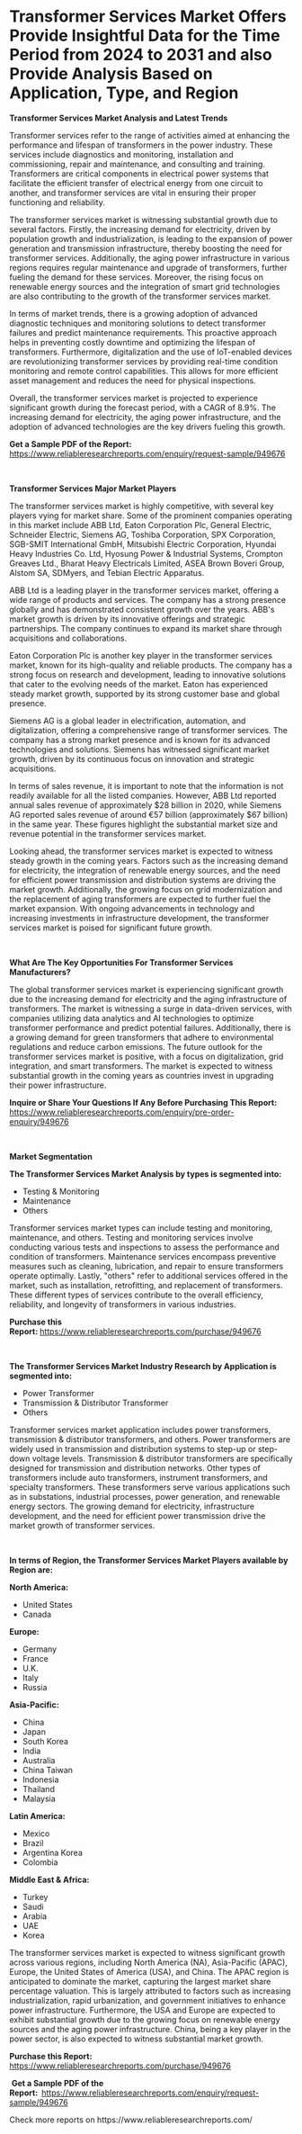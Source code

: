 <p><h1>Transformer Services Market Offers Provide Insightful Data for the Time Period from 2024 to 2031 and also Provide Analysis Based on Application, Type, and Region</h1></p><p><strong>Transformer Services Market Analysis and Latest Trends</strong></p>
<p><p>Transformer services refer to the range of activities aimed at enhancing the performance and lifespan of transformers in the power industry. These services include diagnostics and monitoring, installation and commissioning, repair and maintenance, and consulting and training. Transformers are critical components in electrical power systems that facilitate the efficient transfer of electrical energy from one circuit to another, and transformer services are vital in ensuring their proper functioning and reliability.</p><p>The transformer services market is witnessing substantial growth due to several factors. Firstly, the increasing demand for electricity, driven by population growth and industrialization, is leading to the expansion of power generation and transmission infrastructure, thereby boosting the need for transformer services. Additionally, the aging power infrastructure in various regions requires regular maintenance and upgrade of transformers, further fueling the demand for these services. Moreover, the rising focus on renewable energy sources and the integration of smart grid technologies are also contributing to the growth of the transformer services market.</p><p>In terms of market trends, there is a growing adoption of advanced diagnostic techniques and monitoring solutions to detect transformer failures and predict maintenance requirements. This proactive approach helps in preventing costly downtime and optimizing the lifespan of transformers. Furthermore, digitalization and the use of IoT-enabled devices are revolutionizing transformer services by providing real-time condition monitoring and remote control capabilities. This allows for more efficient asset management and reduces the need for physical inspections.</p><p>Overall, the transformer services market is projected to experience significant growth during the forecast period, with a CAGR of 8.9%. The increasing demand for electricity, the aging power infrastructure, and the adoption of advanced technologies are the key drivers fueling this growth.</p></p>
<p><strong>Get a Sample PDF of the Report:&nbsp;</strong> <a href="https://www.reliableresearchreports.com/enquiry/request-sample/949676">https://www.reliableresearchreports.com/enquiry/request-sample/949676</a></p>
<p>&nbsp;</p>
<p><strong>Transformer Services Major Market Players</strong></p>
<p><p>The transformer services market is highly competitive, with several key players vying for market share. Some of the prominent companies operating in this market include ABB Ltd, Eaton Corporation Plc, General Electric, Schneider Electric, Siemens AG, Toshiba Corporation, SPX Corporation, SGB-SMIT International GmbH, Mitsubishi Electric Corporation, Hyundai Heavy Industries Co. Ltd, Hyosung Power & Industrial Systems, Crompton Greaves Ltd., Bharat Heavy Electricals Limited, ASEA Brown Boveri Group, Alstom SA, SDMyers, and Tebian Electric Apparatus.</p><p>ABB Ltd is a leading player in the transformer services market, offering a wide range of products and services. The company has a strong presence globally and has demonstrated consistent growth over the years. ABB's market growth is driven by its innovative offerings and strategic partnerships. The company continues to expand its market share through acquisitions and collaborations.</p><p>Eaton Corporation Plc is another key player in the transformer services market, known for its high-quality and reliable products. The company has a strong focus on research and development, leading to innovative solutions that cater to the evolving needs of the market. Eaton has experienced steady market growth, supported by its strong customer base and global presence.</p><p>Siemens AG is a global leader in electrification, automation, and digitalization, offering a comprehensive range of transformer services. The company has a strong market presence and is known for its advanced technologies and solutions. Siemens has witnessed significant market growth, driven by its continuous focus on innovation and strategic acquisitions.</p><p>In terms of sales revenue, it is important to note that the information is not readily available for all the listed companies. However, ABB Ltd reported annual sales revenue of approximately $28 billion in 2020, while Siemens AG reported sales revenue of around €57 billion (approximately $67 billion) in the same year. These figures highlight the substantial market size and revenue potential in the transformer services market.</p><p>Looking ahead, the transformer services market is expected to witness steady growth in the coming years. Factors such as the increasing demand for electricity, the integration of renewable energy sources, and the need for efficient power transmission and distribution systems are driving the market growth. Additionally, the growing focus on grid modernization and the replacement of aging transformers are expected to further fuel the market expansion. With ongoing advancements in technology and increasing investments in infrastructure development, the transformer services market is poised for significant future growth.</p></p>
<p>&nbsp;</p>
<p><strong>What Are The Key Opportunities For Transformer Services Manufacturers?</strong></p>
<p><p>The global transformer services market is experiencing significant growth due to the increasing demand for electricity and the aging infrastructure of transformers. The market is witnessing a surge in data-driven services, with companies utilizing data analytics and AI technologies to optimize transformer performance and predict potential failures. Additionally, there is a growing demand for green transformers that adhere to environmental regulations and reduce carbon emissions. The future outlook for the transformer services market is positive, with a focus on digitalization, grid integration, and smart transformers. The market is expected to witness substantial growth in the coming years as countries invest in upgrading their power infrastructure.</p></p>
<p><strong>Inquire or Share Your Questions If Any Before Purchasing This Report:</strong> <a href="https://www.reliableresearchreports.com/enquiry/pre-order-enquiry/949676">https://www.reliableresearchreports.com/enquiry/pre-order-enquiry/949676</a></p>
<p>&nbsp;</p>
<p><strong>Market Segmentation</strong></p>
<p><strong>The Transformer Services Market Analysis by types is segmented into:</strong></p>
<p><ul><li>Testing & Monitoring</li><li>Maintenance</li><li>Others</li></ul></p>
<p><p>Transformer services market types can include testing and monitoring, maintenance, and others. Testing and monitoring services involve conducting various tests and inspections to assess the performance and condition of transformers. Maintenance services encompass preventive measures such as cleaning, lubrication, and repair to ensure transformers operate optimally. Lastly, "others" refer to additional services offered in the market, such as installation, retrofitting, and replacement of transformers. These different types of services contribute to the overall efficiency, reliability, and longevity of transformers in various industries.</p></p>
<p><strong>Purchase this Report:&nbsp;</strong><a href="https://www.reliableresearchreports.com/purchase/949676">https://www.reliableresearchreports.com/purchase/949676</a></p>
<p>&nbsp;</p>
<p><strong>The Transformer Services Market Industry Research by Application is segmented into:</strong></p>
<p><ul><li>Power Transformer</li><li>Transmission & Distributor Transformer</li><li>Others</li></ul></p>
<p><p>Transformer services market application includes power transformers, transmission & distributor transformers, and others. Power transformers are widely used in transmission and distribution systems to step-up or step-down voltage levels. Transmission & distributor transformers are specifically designed for transmission and distribution networks. Other types of transformers include auto transformers, instrument transformers, and specialty transformers. These transformers serve various applications such as in substations, industrial processes, power generation, and renewable energy sectors. The growing demand for electricity, infrastructure development, and the need for efficient power transmission drive the market growth of transformer services.</p></p>
<p>&nbsp;</p>
<p><strong>In terms of Region, the Transformer Services Market Players available by Region are:</strong></p>
<p>
    <p> <strong> North America: </strong>
        <ul>
            <li>United States</li>
            <li>Canada</li>
        </ul>
        </p> 
    <p> <strong> Europe: </strong>
        <ul>
            <li>Germany</li>
            <li>France</li>
            <li>U.K.</li>
            <li>Italy</li>
            <li>Russia</li>
        </ul>
        </p> 
    <p> <strong> Asia-Pacific: </strong>
        <ul>
            <li>China</li>
            <li>Japan</li>
            <li>South Korea</li>
            <li>India</li>
            <li>Australia</li>
            <li>China Taiwan</li>
            <li>Indonesia</li>
            <li>Thailand</li>
            <li>Malaysia</li>
        </ul>
        </p> 
    <p> <strong> Latin America: </strong>
        <ul>
            <li>Mexico</li>
            <li>Brazil</li>
            <li>Argentina Korea</li>
            <li>Colombia</li>
        </ul>
        </p> 
    <p> <strong> Middle East & Africa: </strong>
        <ul>
            <li>Turkey</li>
            <li>Saudi</li>
            <li>Arabia</li>
            <li>UAE</li>
            <li>Korea</li>
        </ul>
    </p>
    </p>
<p><p>The transformer services market is expected to witness significant growth across various regions, including North America (NA), Asia-Pacific (APAC), Europe, the United States of America (USA), and China. The APAC region is anticipated to dominate the market, capturing the largest market share percentage valuation. This is largely attributed to factors such as increasing industrialization, rapid urbanization, and government initiatives to enhance power infrastructure. Furthermore, the USA and Europe are expected to exhibit substantial growth due to the growing focus on renewable energy sources and the aging power infrastructure. China, being a key player in the power sector, is also expected to witness substantial market growth.</p></p>
<p><strong>Purchase this Report: </strong><a href="https://www.reliableresearchreports.com/purchase/949676">https://www.reliableresearchreports.com/purchase/949676</a></p>
<p>&nbsp;<strong>Get a Sample PDF of the Report:&nbsp;&nbsp;</strong><a href="https://www.reliableresearchreports.com/enquiry/request-sample/949676">https://www.reliableresearchreports.com/enquiry/request-sample/949676</a></p>
<p><strong></strong></p>
<p>Check more reports on https://www.reliableresearchreports.com/</p>